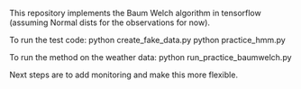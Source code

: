 This repository implements the Baum Welch algorithm in tensorflow
(assuming Normal dists for the observations for now).

To run the test code:
python create_fake_data.py
python practice_hmm.py

To run the method on the weather data:
python run_practice_baumwelch.py

Next steps are to add monitoring and make this more flexible.
